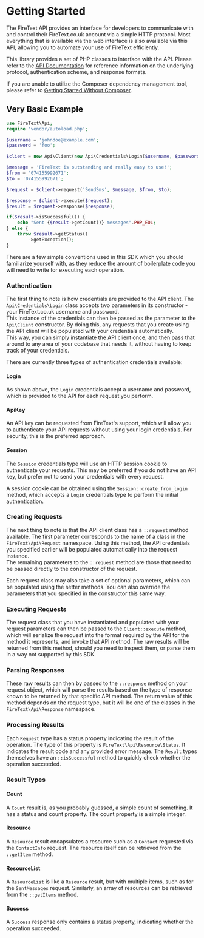 Getting Started
===============

The FireText API provides an interface for developers to communicate with and
control their FireText.co.uk account via a simple HTTP protocol. Most everything
that is available via the web interface is also available via this API, allowing
you to automate your use of FireText efficiently.

This library provides a set of PHP classes to interface with the API. Please
refer to the [API Documentation](https://www.firetext.co.uk/docs)
for reference information on the underlying protocol, authentication scheme, and
response formats.

If you are unable to utilize the Composer dependency management tool, please
refer to [Getting Started Without Composer](getting-started/01.without-composer.md).

## Very Basic Example

```php
use FireText\Api;
require 'vendor/autoload.php';

$username = 'johndoe@example.com';
$password = 'foo';

$client = new Api\Client(new Api\Credentials\Login($username, $password));

$message = 'FireText is outstanding and really easy to use!';
$from = '074155992671';
$to = '074155992671';

$request = $client->request('SendSms', $message, $from, $to);

$response = $client->execute($request);
$result = $request->response($response);

if($result->isSuccessful()) {
    echo "Sent {$result->getCount()} messages".PHP_EOL;
} else {
    throw $result->getStatus()
        ->getException();
}
```

There are a few simple conventions used in this SDK which you should familiarize
yourself with, as they reduce the amount of boilerplate code you will need to
write for executing each operation.

### Authentication

The first thing to note is how credentials are provided to the API client. The
`Api\Credentials\Login` class accepts two parameters in its constructor - your
FireText.co.uk username and password.  
This instance of the credentials can then be passed as the parameter to
the `Api\Client` constructor. By doing this, any requests that you create using
the API client will be populated with your credentials automatically.  
This way, you can simply instantiate the API client once, and then pass that
around to any area of your codebase that needs it, without having to keep track
of your credentials.

There are currently three types of authentication credentials available:

#### Login

As shown above, the `Login` credentials accept a username and password, which
is provided to the API for each request you perform.

#### ApiKey

An API key can be requested from FireText's support, which will allow you to
authenticate your API requests without using your login credentials. For
security, this is the preferred approach.

#### Session

The `Session` credentials type will use an HTTP session cookie to authenticate
your requests. This may be preferred if you do not have an API key, but prefer
not to send your credentials with every request.

A session cookie can be obtained using the `Session::create_from_login`
method, which accepts a `Login` credentials type to perform the initial
authentication.

### Creating Requests

The next thing to note is that the API client class has a `::request` method
available. The first parameter corresponds to the name of a class in the
`FireText\Api\Request` namespace. Using this method, the API credentials you
specified earlier will be populated automatically into the request instance.  
The remaining parameters to the `::request` method are those that need to be
passed directly to the constructor of the request.

Each request class may also take a set of optional parameters, which can be
populated using the setter methods. You can also override the parameters that
you specified in the constructor this same way.

### Executing Requests

The request class that you have instantiated and populated with your request
parameters can then be passed to the `Client::execute` method, which will
serialize the request into the format required by the API for the method it
represents, and invoke that API method. The raw results will be returned from
this method, should you need to inspect them, or parse them in a way not
supported by this SDK.

### Parsing Responses

These raw results can then by passed to the `::response` method on your request
object, which will parse the results based on the type of response known
to be returned by that specific API method. The return value of this method
depends on the request type, but it will be one of the classes in the
`FireText\Api\Response` namespace.

### Processing Results

Each `Request` type has a status property indicating the result of the
operation. The type of this property is `FireText\Api\Resource\Status`. It
indicates the result code and any provided error message. The `Result` types
themselves have an `::isSuccessful` method to quickly check whether the
operation succeeded.

### Result Types

#### Count

A `Count` result is, as you probably guessed, a simple count of something. It
has a status and count property. The count property is a simple integer.

#### Resource

A `Resource` result encapsulates a resource such as a `Contact` requested via
the `ContactInfo` request. The resource itself can be retrieved from the
`::getItem` method.

#### ResourceList

A `ResourceList` is like a `Resource` result, but with multiple items, such
as for the `SentMessages` request. Similarly, an array of resources can be
retrieved from the `::getItems` method.

#### Success

A `Success` response only contains a status property, indicating whether the
operation succeeded.
